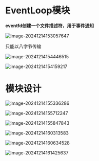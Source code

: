 # EventLoop模块

**eventfd创建一个文件描述符，用于事件通知**

![image-20241214153057647](D:\code\study\notes_stu\c++_note\picture\image-20241214153057647.png)

只能以八字节传输

![image-20241214154446515](D:\code\study\notes_stu\c++_note\picture\image-20241214154446515.png)

![image-20241214154159217](D:\code\study\notes_stu\c++_note\picture\image-20241214154159217.png)

# 模块设计

![image-20241214155336286](D:\code\study\notes_stu\c++_note\picture\image-20241214155336286.png)

![image-20241214155712247](D:\code\study\notes_stu\c++_note\picture\image-20241214155712247.png)

![image-20241214155847843](D:\code\study\notes_stu\c++_note\picture\image-20241214155847843.png)

![image-20241214160313583](D:\code\study\notes_stu\c++_note\picture\image-20241214160313583.png)

![image-20241214160634528](D:\code\study\notes_stu\c++_note\picture\image-20241214160634528.png)

![image-20241214161425637](D:\code\study\notes_stu\c++_note\picture\image-20241214161425637.png)